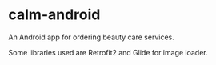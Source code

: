 # calm-android
An Android app for ordering beauty care services.

Some libraries used are Retrofit2 and Glide for image loader.
